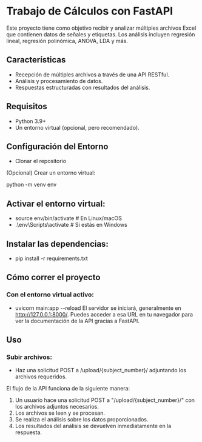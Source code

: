 # Trabajo de Cálculos con FastAPI

Este proyecto tiene como objetivo recibir y analizar múltiples archivos Excel que contienen datos de señales y etiquetas. Los análisis incluyen regresión lineal, regresión polinómica, ANOVA, LDA y más.

## Características

- Recepción de múltiples archivos a través de una API RESTful.
- Análisis y procesamiento de datos.
- Respuestas estructuradas con resultados del análisis.

## Requisitos

- Python 3.9+
- Un entorno virtual (opcional, pero recomendado).

## Configuración del Entorno

- Clonar el repositorio

(Opcional) Crear un entorno virtual:

python -m venv env
## Activar el entorno virtual:

- source env/bin/activate  # En Linux/macOS
- .\env\Scripts\activate # Si estás en Windows
  
## Instalar las dependencias:

- pip install -r requirements.txt
## Cómo correr el proyecto
### Con el entorno virtual activo:
- uvicorn main:app --reload
El servidor se iniciará, generalmente en http://127.0.0.1:8000/. Puedes acceder a esa URL en tu navegador para ver la documentación de la API gracias a FastAPI.

## Uso
### Subir archivos:
- Haz una solicitud POST a /upload/{subject_number}/ adjuntando los archivos requeridos.

El flujo de la API funciona de la siguiente manera:

1. Un usuario hace una solicitud POST a "/upload/{subject_number}/" con los archivos adjuntos necesarios.
2. Los archivos se leen y se procesan.
3. Se realiza el análisis sobre los datos proporcionados.
4. Los resultados del análisis se devuelven inmediatamente en la respuesta.
